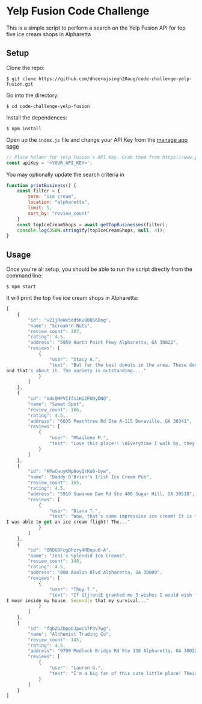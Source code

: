 # Yelp Fusion Code Challenge 

This is a simple script to perform a search on the Yelp Fusion API for top five ice cream shops in Alpharetta

## Setup

Clone the repo:

```
$ git clone https://github.com/dheerajsingh20aug/code-challenge-yelp-fusion.git
```

Go into the directory:

```
$ cd code-challenge-yelp-fusion
```

Install the dependences:

```
$ npm install 
```

Open up the `index.js` file and change your API Key from the [manage app page](https://www.yelp.com/developers/v3/manage_app)

```javascript
// Place holder for Yelp Fusion's API Key. Grab them from https://www.yelp.com/developers/v3/manage_app
const apiKey = '<YOUR_API_KEY>';
```

You may optionally update the search criteria in
```javascript
function printBusiness() {
	const filter = {
		term: "ice cream",
		location: "alpharetta",
		limit: 5,
		sort_by: "review_count"
	}
	const topIceCreamShops = await getTopBusinesses(filter);
	console.log(JSON.stringify(topIceCreamShops, null, 4));
}
```

## Usage

Once you're all setup, you should be able to run the script directly from the command line:

```
$ npm start
```

It will print the top five ice cream shops in Alpharetta:
```javascript
[
    {
        "id": "v21jReWx5dd5KuQ0QS6Dog",
        "name": "Scream'n Nuts",
        "review_count": 307,
        "rating": 4.5,
        "address": "5950 North Point Pkwy Alpharetta, GA 30022",
        "reviews": [
            {
                "user": "Stacy A.",
                "text": "But far the best donuts in the area. These donuts have one thing in common, they are all yeast donut based 
and that's about it. The variety is outstanding...."
            }
        ]
    },
    {
        "id": "VdcQMPVIIfsiHU2FUOyDNQ",
        "name": "Sweet Spot",
        "review_count": 186,
        "rating": 4.5,
        "address": "6035 Peachtree Rd Ste A-115 Doraville, GA 30341",
        "reviews": [
            {
                "user": "Mhailene M.",
                "text": "Love this place!! \nEverytime I walk by, they are busy on the weekends which is a great sign! Even during the winter months :)!! \n\nThey have drinks, ice..."
            }
        ]
    },
    {
        "id": "KPwCwuyKWp8oyQrKo0-Uyw",
        "name": "Daddy O'Brien's Irish Ice Cream Pub",
        "review_count": 165,
        "rating": 4.5,
        "address": "5910 Suwanee Dam Rd Ste 400 Sugar Hill, GA 30518",
        "reviews": [
            {
                "user": "Diana T.",
                "text": "Wow, that's some impressive ice cream! It is the richest ice cream I have ever had. The best part was that 
I was able to get an ice cream flight! The..."
            }
        ]
    },
    {
        "id": "0RDGOFcgDhzry4MDopu0-A",
        "name": "Jeni's Splendid Ice Creams",
        "review_count": 148,
        "rating": 4.5,
        "address": "800 Avalon Blvd Alpharetta, GA 30009",
        "reviews": [
            {
                "user": "Thuy T.",
                "text": "If G(j)eniE granted me 3 wishes I would wish for a local Jeni's ice cream shop here in Orlando and by that 
I mean inside my house. Secondly that my survival..."
            }
        ]
    },
    {
        "id": "fqbZGZDppDJpwcS7P3V7wg",
        "name": "Alchemist Trading Co",
        "review_count": 145,
        "rating": 4.5,
        "address": "9700 Medlock Bridge Rd Ste 138 Alpharetta, GA 30022",
        "reviews": [
            {
                "user": "Lauren G.",
                "text": "I'm a big fan of this cute little place! Their spot in this strip mall has been rotating for a while, and it's nice to finally have some local coffee in..."
            }
        ]
    }
]
```

